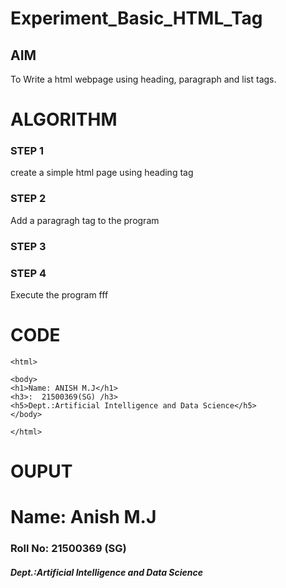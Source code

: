 # Experiment_Basic_HTML_Tag

## AIM
To Write a html webpage using heading, paragraph and list tags.

# ALGORITHM
### STEP 1
create a simple html page using heading tag
### STEP 2
Add a paragragh tag to the program
### STEP 3

### STEP 4
Execute the program fff

# CODE
~~~<!DOCTYPE html>
<html>

<body>
<h1>Name: ANISH M.J</h1>
<h3>:  21500369(SG) /h3>
<h5>Dept.:Artificial Intelligence and Data Science</h5>
</body>

</html>
~~~
# OUPUT
<html>
<body>
<h1>Name: Anish M.J</h1>
<h3>Roll No: 21500369 (SG)</h3>
<h5>Dept.:Artificial Intelligence and Data Science</h5>
</body>
</html>
